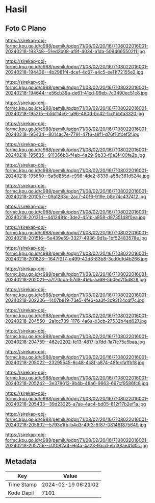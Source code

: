 # Hasil

## Foto C Plano

https://sirekap-obj-formc.kpu.go.id/c988/pemilu/pdpr/71/08/02/20/16/7108022016001-20240218-193748--51ed2b08-af9f-4034-a1da-5094665502f1.jpg

https://sirekap-obj-formc.kpu.go.id/c988/pemilu/pdpr/71/08/02/20/16/7108022016001-20240218-194436--4b2981f4-dcef-4c67-a4c5-ee11f72155e2.jpg

https://sirekap-obj-formc.kpu.go.id/c988/pemilu/pdpr/71/08/02/20/16/7108022016001-20240218-194644--e56cb39a-de61-41cd-99eb-7c3490ec51c8.jpg

https://sirekap-obj-formc.kpu.go.id/c988/pemilu/pdpr/71/08/02/20/16/7108022016001-20240218-195215--b5bf14c6-1a96-480d-bc42-fcd1bbfa3320.jpg

https://sirekap-obj-formc.kpu.go.id/c988/pemilu/pdpr/71/08/02/20/16/7108022016001-20240218-195434--8014ac7e-7791-47f6-a8f1-d76f10fcef5f.jpg

https://sirekap-obj-formc.kpu.go.id/c988/pemilu/pdpr/71/08/02/20/16/7108022016001-20240218-195635--911366b0-f4eb-4a29-9b33-f0a3f400fe2b.jpg

https://sirekap-obj-formc.kpu.go.id/c988/pemilu/pdpr/71/08/02/20/16/7108022016001-20240218-195850--5a5d855d-c998-4da2-8339-a58e361d524a.jpg

https://sirekap-obj-formc.kpu.go.id/c988/pemilu/pdpr/71/08/02/20/16/7108022016001-20240218-201057--09a1263d-2ac7-4016-919e-b8c74c437412.jpg

https://sirekap-obj-formc.kpu.go.id/c988/pemilu/pdpr/71/08/02/20/16/7108022016001-20240218-201314--4412481c-3de2-451b-a858-d8735148f0ea.jpg

https://sirekap-obj-formc.kpu.go.id/c988/pemilu/pdpr/71/08/02/20/16/7108022016001-20240218-201516--5e439e59-3327-4936-9d1a-1bf52483578e.jpg

https://sirekap-obj-formc.kpu.go.id/c988/pemilu/pdpr/71/08/02/20/16/7108022016001-20240218-201823--1647f217-e499-42d8-83b8-3cd0dfd4b266.jpg

https://sirekap-obj-formc.kpu.go.id/c988/pemilu/pdpr/71/08/02/20/16/7108022016001-20240218-202021--a7f70cba-57d8-41eb-aa69-5b0ed7f5d829.jpg

https://sirekap-obj-formc.kpu.go.id/c988/pemilu/pdpr/71/08/02/20/16/7108022016001-20240218-202236--1407b819-73e5-4fe6-ba3f-3c93f24cdf7c.jpg

https://sirekap-obj-formc.kpu.go.id/c988/pemilu/pdpr/71/08/02/20/16/7108022016001-20240218-204550--2a1cc739-1176-4a6a-b3cb-27532b4ed627.jpg

https://sirekap-obj-formc.kpu.go.id/c988/pemilu/pdpr/71/08/02/20/16/7108022016001-20240218-204759--462e2202-fe13-4817-b7dd-1a7fc75c5baa.jpg

https://sirekap-obj-formc.kpu.go.id/c988/pemilu/pdpr/71/08/02/20/16/7108022016001-20240218-205022--23295545-6c48-4c8f-a874-48fecfa1fbf8.jpg

https://sirekap-obj-formc.kpu.go.id/c988/pemilu/pdpr/71/08/02/20/16/7108022016001-20240218-205242--3e378613-9b4b-48a6-9663-697cf9586fc8.jpg

https://sirekap-obj-formc.kpu.go.id/c988/pemilu/pdpr/71/08/02/20/16/7108022016001-20240218-205433--39d23225-a7ae-4ac4-bd05-812f17b2ef1a.jpg

https://sirekap-obj-formc.kpu.go.id/c988/pemilu/pdpr/71/08/02/20/16/7108022016001-20240218-205602--5793e1fb-b4d3-49f3-8f87-081481875649.jpg

https://sirekap-obj-formc.kpu.go.id/c988/pemilu/pdpr/71/08/02/20/16/7108022016001-20240218-205756--c0f082a4-e64a-4a23-9acd-eb138ae41d0c.jpg


## Metadata

| Key        | Value               |
| ---------- | ------------------- |
| Time Stamp | 2024-02-19 06:21:02 |
| Kode Dapil | 7101                |



